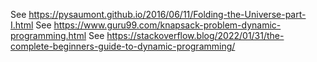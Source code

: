 See https://pysaumont.github.io/2016/06/11/Folding-the-Universe-part-I.html
See https://www.guru99.com/knapsack-problem-dynamic-programming.html
See https://stackoverflow.blog/2022/01/31/the-complete-beginners-guide-to-dynamic-programming/